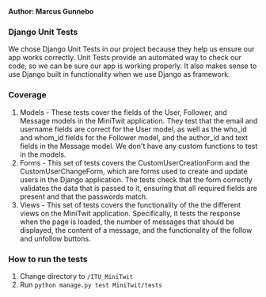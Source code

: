 **Author: Marcus Gunnebo**
### Django Unit Tests
We chose Django Unit Tests in our project because they help us ensure our app works correctly. Unit Tests provide an automated way to check our code, so we can be sure our app is working properly. It also makes sense to use Django built in functionality when we use Django as framework.

### Coverage
1. Models - These tests cover the fields of the User, Follower, and Message models in the MiniTwit application. They test that the email and username fields are correct for the User model, as well as the who_id and whom_id fields for the Follower model, and the author_id and text fields in the Message model. We don't have any custom functions to test in the models.
2. Forms - This set of tests covers the CustomUserCreationForm and the CustomUserChangeForm, which are forms used to create and update users in the Django application. The tests check that the form correctly validates the data that is passed to it, ensuring that all required fields are present and that the passwords match.
3. Views - This set of tests covers the functionality of the the different views on the MiniTwit application. Specifically, it tests the response when the page is loaded, the number of messages that should be displayed, the content of a message, and the functionality of the follow and unfollow buttons.

### How to run the tests
1. Change directory to `/ITU_MiniTwit`
2. Run `python manage.py test MiniTwit/tests`